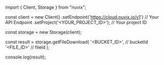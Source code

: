 import { Client, Storage } from "nuvix";

const client = new Client()
.setEndpoint('https://cloud.nuvix.io/v1') // Your API Endpoint
.setProject('<YOUR_PROJECT_ID>'); // Your project ID

const storage = new Storage(client);

const result = storage.getFileDownload(
'<BUCKET_ID>', // bucketId
'<FILE_ID>' // fileId
);

console.log(result);
